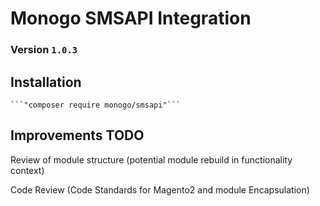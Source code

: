# Monogo SMSAPI Integration

### Version `1.0.3`

## Installation

    ```"composer require monogo/smsapi"```

## Improvements **TODO**

Review of module structure (potential module rebuild in functionality context)

Code Review (Code Standards for Magento2 and module Encapsulation)
